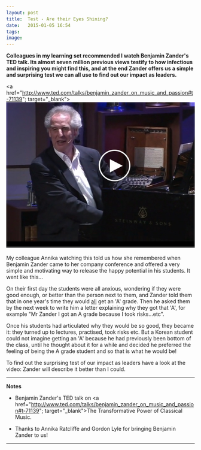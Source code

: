 ```yaml
---
layout: post
title:  Test - Are their Eyes Shining?
date:   2015-01-05 16:54
tags: 
image:
---
```


**Colleagues in my learning set recommended I watch Benjamin Zander's TED talk. Its almost seven million previous views testify to how infectious and inspiring you might find this, and at the end Zander offers us a simple and surprising test we can all use to find out our impact as leaders.**

<a href="http://www.ted.com/talks/benjamin_zander_on_music_and_passion#t-71139"; target="_blank">![](/libb/images/zander.jpg)</a>

My colleague Annika watching this told us how she remembered when Benjamin Zander came to her company conference and offered a very simple and motivating way to release the happy potential in his students. It went like this...

On their first day the students were all anxious, wondering if they were good enough, or better than the person next to them, and Zander told them that in one year's time they would <u>all</u> get an 'A' grade. Then he asked them by the next week to write him a letter explaining why they got that 'A', for example "Mr Zander I got an A grade because I took risks...etc".

Once his students had articulated why they would be so good, they became it: they turned up to lectures, practised, took risks etc. But a Korean student could not imagine getting an 'A' because he had previously been bottom of the class, until he thought about it for a while and decided he preferred the feeling of being the A grade student and so that is what he would be!

To find out the surprising test of our impact as leaders have a look at the video: Zander will describe it better than I could.

__________________

<b>Notes</b>

* Benjamin Zander's TED talk on <a href="http://www.ted.com/talks/benjamin_zander_on_music_and_passion#t-71139"; target="_blank">The Transformative Power of Classical Music</a>.

* Thanks to Annika Ratcliffe and Gordon Lyle for bringing Benjamin Zander to us!
__________________

